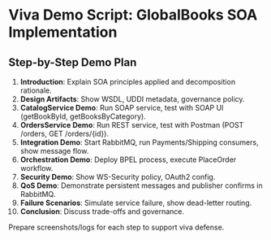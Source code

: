 # Viva Demo Script: GlobalBooks SOA Implementation

## Step-by-Step Demo Plan
1. **Introduction**: Explain SOA principles applied and decomposition rationale.
2. **Design Artifacts**: Show WSDL, UDDI metadata, governance policy.
3. **CatalogService Demo**: Run SOAP service, test with SOAP UI (getBookById, getBooksByCategory).
4. **OrdersService Demo**: Run REST service, test with Postman (POST /orders, GET /orders/{id}).
5. **Integration Demo**: Start RabbitMQ, run Payments/Shipping consumers, show message flow.
6. **Orchestration Demo**: Deploy BPEL process, execute PlaceOrder workflow.
7. **Security Demo**: Show WS-Security policy, OAuth2 config.
8. **QoS Demo**: Demonstrate persistent messages and publisher confirms in RabbitMQ.
9. **Failure Scenarios**: Simulate service failure, show dead-letter routing.
10. **Conclusion**: Discuss trade-offs and governance.

Prepare screenshots/logs for each step to support viva defense.